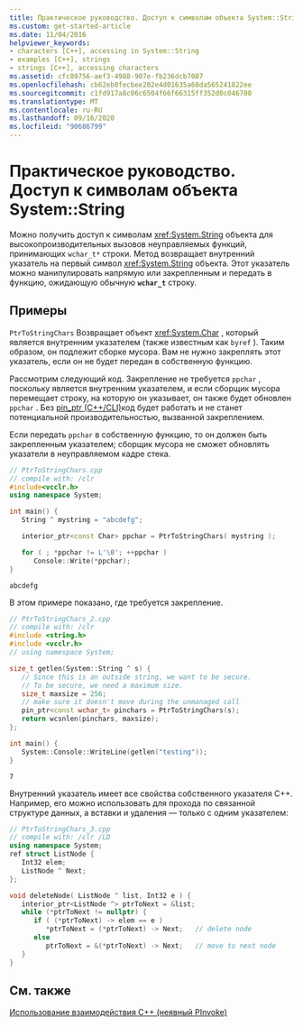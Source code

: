 ```yaml
---
title: Практическое руководство. Доступ к символам объекта System::String
ms.custom: get-started-article
ms.date: 11/04/2016
helpviewer_keywords:
- characters [C++], accessing in System::String
- examples [C++], strings
- strings [C++], accessing characters
ms.assetid: cfc89756-aef3-4988-907e-fb236dcb7087
ms.openlocfilehash: cb62eb0fecbee202e4d01635a60da565241822ee
ms.sourcegitcommit: c1fd917a8c06c6504f66f66315ff352d0c046700
ms.translationtype: MT
ms.contentlocale: ru-RU
ms.lasthandoff: 09/16/2020
ms.locfileid: "90686799"
---
```

# <a name="how-to-access-characters-in-a-systemstring"></a>Практическое руководство. Доступ к символам объекта System::String

Можно получить доступ к символам <xref:System.String> объекта для высокопроизводительных вызовов неуправляемых функций, принимающих `wchar_t*` строки. Метод возвращает внутренний указатель на первый символ <xref:System.String> объекта. Этот указатель можно манипулировать напрямую или закрепленным и передать в функцию, ожидающую обычную **`wchar_t`** строку.

## <a name="examples"></a>Примеры

`PtrToStringChars` Возвращает объект <xref:System.Char> , который является внутренним указателем (также известным как `byref` ). Таким образом, он подлежит сборке мусора. Вам не нужно закреплять этот указатель, если он не будет передан в собственную функцию.

Рассмотрим следующий код.  Закрепление не требуется `ppchar` , поскольку является внутренним указателем, и если сборщик мусора перемещает строку, на которую он указывает, он также будет обновлен `ppchar` . Без [pin_ptr (C++/CLI)](../extensions/pin-ptr-cpp-cli.md)код будет работать и не станет потенциальной производительностью, вызванной закреплением.

Если передать `ppchar` в собственную функцию, то он должен быть закрепленным указателем; сборщик мусора не сможет обновлять указатели в неуправляемом кадре стека.

```cpp
// PtrToStringChars.cpp
// compile with: /clr
#include<vcclr.h>
using namespace System;

int main() {
   String ^ mystring = "abcdefg";

   interior_ptr<const Char> ppchar = PtrToStringChars( mystring );

   for ( ; *ppchar != L'\0'; ++ppchar )
      Console::Write(*ppchar);
}
```

```Output
abcdefg
```

В этом примере показано, где требуется закрепление.

```cpp
// PtrToStringChars_2.cpp
// compile with: /clr
#include <string.h>
#include <vcclr.h>
// using namespace System;

size_t getlen(System::String ^ s) {
   // Since this is an outside string, we want to be secure.
   // To be secure, we need a maximum size.
   size_t maxsize = 256;
   // make sure it doesn't move during the unmanaged call
   pin_ptr<const wchar_t> pinchars = PtrToStringChars(s);
   return wcsnlen(pinchars, maxsize);
};

int main() {
   System::Console::WriteLine(getlen("testing"));
}
```

```Output
7
```

Внутренний указатель имеет все свойства собственного указателя C++. Например, его можно использовать для прохода по связанной структуре данных, а вставки и удаления — только с одним указателем:

```cpp
// PtrToStringChars_3.cpp
// compile with: /clr /LD
using namespace System;
ref struct ListNode {
   Int32 elem;
   ListNode ^ Next;
};

void deleteNode( ListNode ^ list, Int32 e ) {
   interior_ptr<ListNode ^> ptrToNext = &list;
   while (*ptrToNext != nullptr) {
      if ( (*ptrToNext) -> elem == e )
         *ptrToNext = (*ptrToNext) -> Next;   // delete node
      else
         ptrToNext = &(*ptrToNext) -> Next;   // move to next node
   }
}
```

## <a name="see-also"></a>См. также

[Использование взаимодействия C++ (неявный PInvoke)](../dotnet/using-cpp-interop-implicit-pinvoke.md)
